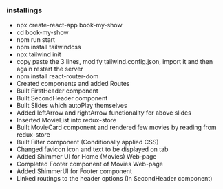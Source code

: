 ### installings

- npx create-react-app book-my-show
- cd book-my-show
- npm run start
- npm install tailwindcss
- npx tailwind init
- copy paste the 3 lines, modify tailwind.config.json, import it and then again restart the server
- npm install react-router-dom
- Created components and added Routes
- Built FirstHeader component
- Built SecondHeader component
- Built Slides which autoPlay themselves 
- Added leftArrow and rightArrow functionality for above slides
- Inserted MovieList into redux-store
- Built MovieCard component and rendered few movies by reading from redux-store
- Built Filter component (Conditionally applied CSS)
- Changed favicon icon and text to be displayed on tab
- Added Shimmer UI for Home (Movies) Web-page
- Completed Footer component of Movies Web-page
- Added ShimmerUI for Footer component
- Linked routings to the header options (In SecondHeader component)
